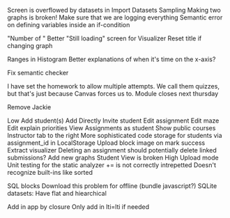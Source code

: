 Screen is overflowed by datasets in Import Datasets
Sampling
Making two graphs is broken!
Make sure that we are logging everything
Semantic error on defining variables inside an if-condition

"Number of <Abstraction Row>"
Better "Still loading" screen for Visualizer
Reset title if changing graph

Ranges in Histogram
Better explanations of when it's time on the x-axis?

Fix semantic checker

I have set the homework to allow multiple attempts. We call them quizzes, but that's just because Canvas forces us to.
Module closes next thursday

Remove Jackie


Low
    Add student(s)
        Add Directly
        Invite student
    Edit assignment
        Edit maze
        Edit explain priorities
    View Assignments as student
    Show public courses
    Instructor tab to the right
    More sophisticated code storage for students via assignment_id in LocalStorage
    Upload block image on mark success
    Extract visualizer
    Deleting an assignment should potentially delete linked submissions?
    Add new graphs
    Student View is broken
High
    Upload mode
    Unit testing for the static analyzer
        += is not correctly intrepetted
        Doesn't recognize built-ins like sorted
    
        
SQL blocks
Download this problem for offline (bundle javascript?)
SQLite datasets:
    Have flat and hiearchical
        
Add in app by closure
Only add in lti=lti if needed
        
